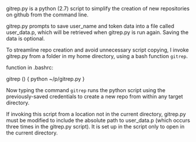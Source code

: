 gitrep.py is a python (2.7) script to simplify the creation of new repositories on github from the command line. 

gitrep.py prompts to save user_name and token data into a file called user_data.p, which will be retrieved when gitrep.py is run again. 
Saving the data is optional. 

To streamline repo creation and avoid unnecessary script copying, I invoke gitrep.py from a folder in my home directory, using a bash function `gitrep`.  

function in .bashrc:

gitrep () {
	python ~/p/gitrep.py
}

Now typing the command `gitrep` runs the python script using the previously-saved credentials to create a new repo from within any target directory. 

If invoking this script from a location not in the current directory, gitrep.py must be modified to include the absolute path to user_data.p (which occurs three times in the gitrep.py script). It is set up in the script only to open in the current directory. 

